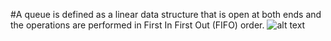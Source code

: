 #A queue is defined as a linear data structure that is open at both ends and the operations are performed in First In First Out (FIFO) order.
![alt text](https://github.com/devmarrie/Data_Structures_and_Algorithims/blob/master/queue/images/Queue.png?raw=true)
